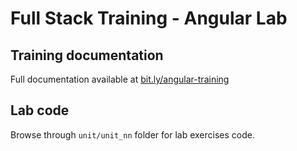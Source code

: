 # Full Stack Training - Angular Lab

## Training documentation

Full documentation available at [bit.ly/angular-training](http://bit.ly/angular-training)

## Lab code
Browse through `unit/unit_nn` folder for lab exercises code.
 
